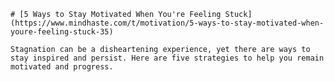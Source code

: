 
    # [5 Ways to Stay Motivated When You're Feeling Stuck](https://www.mindhaste.com/t/motivation/5-ways-to-stay-motivated-when-youre-feeling-stuck-35)

    Stagnation can be a disheartening experience, yet there are ways to stay inspired and persist. Here are five strategies to help you remain motivated and progress.
    